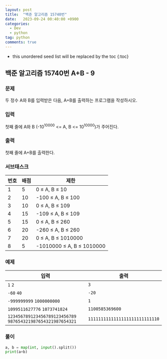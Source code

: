 ```yaml
---
layout: post
title:  "백준 알고리즘 15740번"
date:   2023-09-24 00:40:00 +0900
categories: 
  - Dev
  - python
tag: python
comments: true
---
```


* this unordered seed list will be replaced by the toc
{:toc}

## 백준 알고리즘 15740번 A+B - 9

### 문제

두 정수 A와 B를 입력받은 다음, A+B를 출력하는 프로그램을 작성하시오.

### 입력

첫째 줄에 A와 B (-10<sup>10000</sup> <= A, B <= 10<sup>10000</sup>)가 주어진다.

### 출력

첫째 줄에 A+B를 출력한다.

### 서브태스크

| 번호 | 배점 | 제한 |
| --- | --- | --- |
| 1 |	5 |	0 ≤ A, B ≤ 10 |
| 2 |	10 | -100 ≤ A, B ≤ 100 |
| 3 |	10 | 0 ≤ A, B ≤ 109 |
| 4 |	15 | -109 ≤ A, B ≤ 109 |
| 5 |	15 | 0 ≤ A, B ≤ 260 |
| 6 |	20 | -260 ≤ A, B ≤ 260 |
| 7 |	20 | 0 ≤ A, B ≤ 1010000 |
| 8 |	5	| -1010000 ≤ A, B ≤ 1010000 |

### 예제

| 입력 | 출력 |
| --- | --- |
| `1` `2` | `3` |
| `-60` `40` | `-20` |
| `-999999999` `1000000000` | `1` |
| `1099511627776` `1073741824` | `1100585369600` |
| `123456789123456789123456789` `987654321987654321987654321` | `1111111111111111111111111110` |

### 풀이

```py
a, b = map(int, input().split())
print(a+b)
```